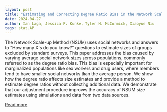 ```yaml
---
layout: post
title: "Estimating and Correcting Degree Ratio Bias in the Network Scale-up Method"
date: 2024-04-27
author: Ian Laga, Jessica P. Kunke, Tyler H. McCormick, Xiaoyue Niu
tags: stat.AP
---
```


The Network Scale-up Method (NSUM) uses social networks and answers to "How many X's do you know?" questions to estimate sizes of groups excluded by standard surveys. This paper addresses the bias caused by varying average social network sizes across populations, commonly referred to as the degree ratio bias. This bias is especially important for marginalized populations like sex workers and drug users, where members tend to have smaller social networks than the average person. We show how the degree ratio affects size estimates and provide a method to estimate degree ratios without collecting additional data. We demonstrate that our adjustment procedure improves the accuracy of NSUM size estimates using simulations and data from two data sources.

[Read more](https://arxiv.org/abs/2305.04381)